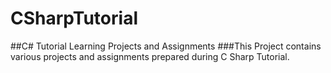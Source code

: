 # CSharpTutorial
##C# Tutorial Learning Projects and Assignments
###This Project contains various projects and assignments prepared during C Sharp Tutorial.
 

